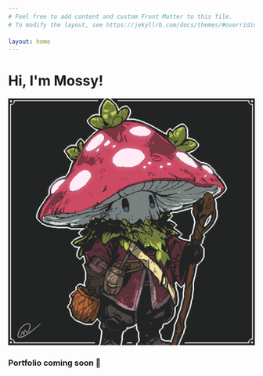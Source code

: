 ```yaml
---
# Feel free to add content and custom Front Matter to this file.
# To modify the layout, see https://jekyllrb.com/docs/themes/#overriding-theme-defaults

layout: home
---
```


# Hi, I'm Mossy!

![alt text](pfp.png)

### Portfolio coming soon 🌱
